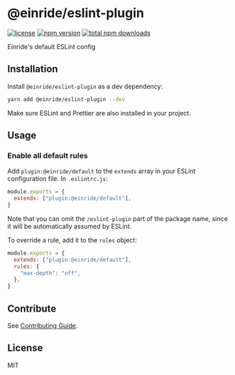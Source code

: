 # @einride/eslint-plugin

[![license](https://img.shields.io/npm/l/@einride/eslint-plugin.svg)](https://github.com/einride/eslint-plugin/blob/main/LICENSE)
[![npm version](https://img.shields.io/npm/v/@einride/eslint-plugin.svg)](https://www.npmjs.com/package/@einride/eslint-plugin)
[![total npm downloads](https://img.shields.io/npm/dt/@einride/eslint-plugin.svg)](https://www.npmjs.com/package/@einride/eslint-plugin)

Einride's default ESLint config

## Installation

Install `@einride/eslint-plugin` as a dev dependency:

```bash
yarn add @einride/eslint-plugin --dev
```

Make sure ESLint and Prettier are also installed in your project.

## Usage

### Enable all default rules

Add `plugin:@einride/default` to the `extends` array in your ESLint
configuration file. In `.eslintrc.js`:

```js
module.exports = {
  extends: ["plugin:@einride/default"],
}
```

Note that you can omit the `/eslint-plugin` part of the package name, since it
will be automatically assumed by ESLint.

To override a rule, add it to the `rules` object:

```js
module.exports = {
  extends: ["plugin:@einride/default"],
  rules: {
    "max-depth": "off",
  },
}
```

## Contribute

See
[Contributing Guide](https://github.com/einride/eslint-plugin/blob/main/CONTRIBUTING.md).

## License

MIT
